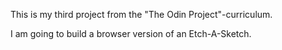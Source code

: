 This is my third project from the "The Odin Project"-curriculum.

I am going to build a browser version of an Etch-A-Sketch.